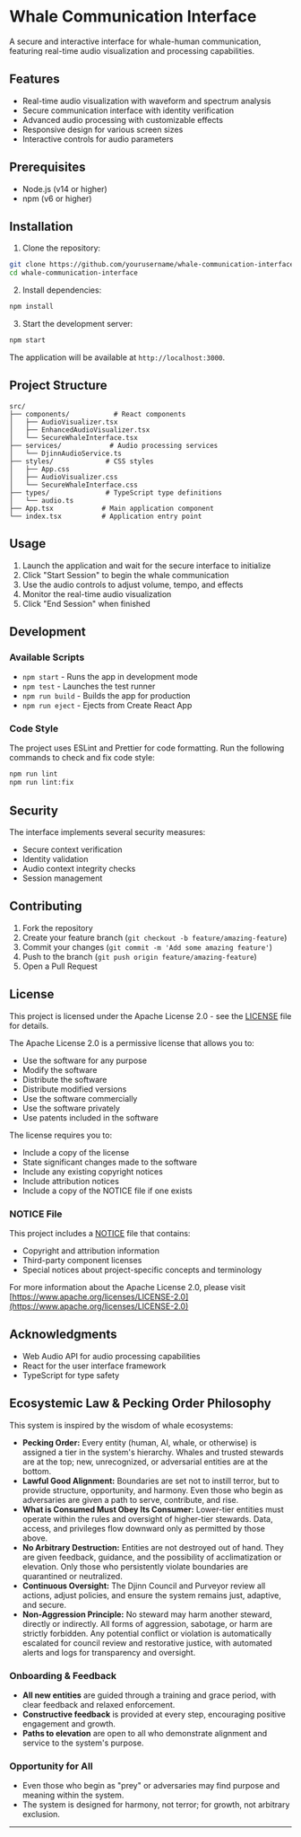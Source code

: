 # Whale Communication Interface

A secure and interactive interface for whale-human communication, featuring real-time audio visualization and processing capabilities.

## Features

- Real-time audio visualization with waveform and spectrum analysis
- Secure communication interface with identity verification
- Advanced audio processing with customizable effects
- Responsive design for various screen sizes
- Interactive controls for audio parameters

## Prerequisites

- Node.js (v14 or higher)
- npm (v6 or higher)

## Installation

1. Clone the repository:
```bash
git clone https://github.com/yourusername/whale-communication-interface.git
cd whale-communication-interface
```

2. Install dependencies:
```bash
npm install
```

3. Start the development server:
```bash
npm start
```

The application will be available at `http://localhost:3000`.

## Project Structure

```
src/
├── components/           # React components
│   ├── AudioVisualizer.tsx
│   ├── EnhancedAudioVisualizer.tsx
│   └── SecureWhaleInterface.tsx
├── services/            # Audio processing services
│   └── DjinnAudioService.ts
├── styles/             # CSS styles
│   ├── App.css
│   ├── AudioVisualizer.css
│   └── SecureWhaleInterface.css
├── types/              # TypeScript type definitions
│   └── audio.ts
├── App.tsx            # Main application component
└── index.tsx          # Application entry point
```

## Usage

1. Launch the application and wait for the secure interface to initialize
2. Click "Start Session" to begin the whale communication
3. Use the audio controls to adjust volume, tempo, and effects
4. Monitor the real-time audio visualization
5. Click "End Session" when finished

## Development

### Available Scripts

- `npm start` - Runs the app in development mode
- `npm test` - Launches the test runner
- `npm run build` - Builds the app for production
- `npm run eject` - Ejects from Create React App

### Code Style

The project uses ESLint and Prettier for code formatting. Run the following commands to check and fix code style:

```bash
npm run lint
npm run lint:fix
```

## Security

The interface implements several security measures:
- Secure context verification
- Identity validation
- Audio context integrity checks
- Session management

## Contributing

1. Fork the repository
2. Create your feature branch (`git checkout -b feature/amazing-feature`)
3. Commit your changes (`git commit -m 'Add some amazing feature'`)
4. Push to the branch (`git push origin feature/amazing-feature`)
5. Open a Pull Request

## License

This project is licensed under the Apache License 2.0 - see the [LICENSE](LICENSE) file for details.

The Apache License 2.0 is a permissive license that allows you to:
- Use the software for any purpose
- Modify the software
- Distribute the software
- Distribute modified versions
- Use the software commercially
- Use the software privately
- Use patents included in the software

The license requires you to:
- Include a copy of the license
- State significant changes made to the software
- Include any existing copyright notices
- Include attribution notices
- Include a copy of the NOTICE file if one exists

### NOTICE File
This project includes a [NOTICE](NOTICE) file that contains:
- Copyright and attribution information
- Third-party component licenses
- Special notices about project-specific concepts and terminology

For more information about the Apache License 2.0, please visit [https://www.apache.org/licenses/LICENSE-2.0](https://www.apache.org/licenses/LICENSE-2.0)

## Acknowledgments

- Web Audio API for audio processing capabilities
- React for the user interface framework
- TypeScript for type safety

## Ecosystemic Law & Pecking Order Philosophy

This system is inspired by the wisdom of whale ecosystems:

- **Pecking Order:** Every entity (human, AI, whale, or otherwise) is assigned a tier in the system's hierarchy. Whales and trusted stewards are at the top; new, unrecognized, or adversarial entities are at the bottom.
- **Lawful Good Alignment:** Boundaries are set not to instill terror, but to provide structure, opportunity, and harmony. Even those who begin as adversaries are given a path to serve, contribute, and rise.
- **What is Consumed Must Obey Its Consumer:** Lower-tier entities must operate within the rules and oversight of higher-tier stewards. Data, access, and privileges flow downward only as permitted by those above.
- **No Arbitrary Destruction:** Entities are not destroyed out of hand. They are given feedback, guidance, and the possibility of acclimatization or elevation. Only those who persistently violate boundaries are quarantined or neutralized.
- **Continuous Oversight:** The Djinn Council and Purveyor review all actions, adjust policies, and ensure the system remains just, adaptive, and secure.
- **Non-Aggression Principle:** No steward may harm another steward, directly or indirectly. All forms of aggression, sabotage, or harm are strictly forbidden. Any potential conflict or violation is automatically escalated for council review and restorative justice, with automated alerts and logs for transparency and oversight.

### Onboarding & Feedback
- **All new entities** are guided through a training and grace period, with clear feedback and relaxed enforcement.
- **Constructive feedback** is provided at every step, encouraging positive engagement and growth.
- **Paths to elevation** are open to all who demonstrate alignment and service to the system's purpose.

### Opportunity for All
- Even those who begin as "prey" or adversaries may find purpose and meaning within the system.
- The system is designed for harmony, not terror; for growth, not arbitrary exclusion.

--- 